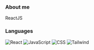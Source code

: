 ### About me
ReactJS
### Languages 

![React](https://img.shields.io/badge/-React-090909?style=for-the-badge&logo=React&logoColor=#61DAFB)
![JavaScript](https://img.shields.io/badge/-JavaScript-090909?style=for-the-badge&logo=JavaScript&logoColor=E9D54D)
![CSS](https://img.shields.io/badge/-CSS3-090909?style=for-the-badge&logo=CSS3&logoColor=1572B6)
![Tailwind](https://img.shields.io/badge/-tailwindcss-090909?style=for-the-badge&logo=tailwindcss&logoColor=06B6D4)

